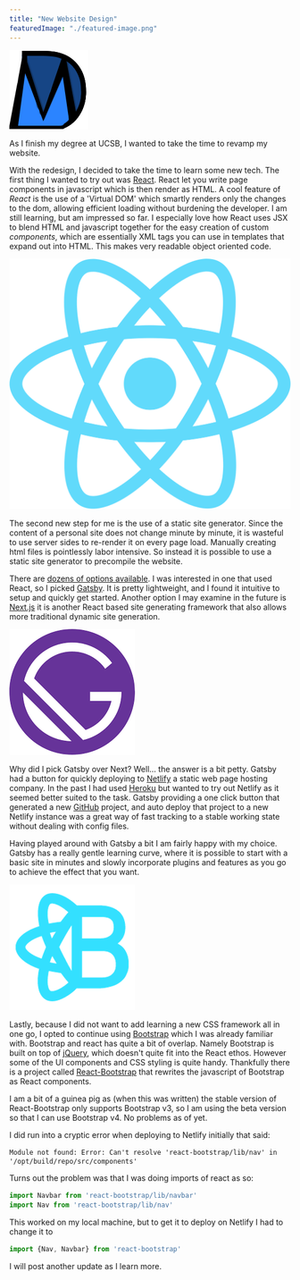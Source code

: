 ```yaml
---
title: "New Website Design"
featuredImage: "./featured-image.png"
---
```


<div class="img-left img-no-border"  >
<img alt="Website Logo" src="featured-image.png" />
</div>

As I finish my degree at UCSB, I wanted to take the time to revamp my website.



With the redesign, I decided to take the time to learn some new tech. The first thing I wanted to try out was [React](https://reactjs.org/). React let you write page components in javascript
which is then render as HTML. A cool feature of *React* is the use of a 'Virtual DOM' which smartly renders only the
changes to the dom, allowing efficient loading without burdening the developer. I am still learning, but am impressed
so far. I especially love how React uses JSX to blend HTML and javascript together for the easy creation of custom *components*,
which are essentially XML tags you can use in templates that expand out into HTML. This makes very readable object oriented code.

<div class="img-right img-no-border"  >
<img alt="React" src="react.png" />
</div>

The second new step for me is the use of a static site generator. Since the content of a personal site does not change
minute by minute, it is wasteful to use server sides to re-render it on every page load. Manually creating html
files is pointlessly labor intensive. So instead it is possible to use a static site generator to precompile the website. 


There are [dozens of options available](https://www.staticgen.com/). I was interested in one that used React,
so I picked [Gatsby](https://www.gatsbyjs.org/). It is pretty lightweight, and I found it intuitive to setup and quickly
get started. Another option I may examine in the future is [Next.js](https://nextjs.org/) it is another React based site generating framework
that also allows more traditional dynamic site generation.


<div class="img-left img-no-border"  >
<img alt="Gatsby" src="gatsby.png" />
</div>


Why did I pick Gatsby over Next? Well... the answer is a bit petty. Gatsby had a button for quickly deploying to
[Netlify](https://www.netlify.com) a static web page hosting company. In the past I had used
[Heroku](https://www.heroku.com/home) but wanted to try out Netlify as it seemed better suited to the task.
Gatsby providing a one click button that generated a new [GitHub](https://github.com/) project, and auto deploy that project to a new
Netlify instance was a great way of fast tracking to a stable working state without dealing with config files.

Having played around with Gatsby a bit I am fairly happy with my choice. Gatsby has a really gentle learning curve,
where it is possible to start with a basic site in minutes and slowly incorporate plugins and features as you go
to achieve the effect that you want.


<div class="img-right img-no-border"  >
<img alt="React Bootstrap" src="react-bootstrap.png" />
</div>


Lastly, because I did not want to add learning a new CSS framework all in one go, I opted to continue using
[Bootstrap](https://getbootstrap.com/) which I was already familiar with. Bootstrap and react has quite a bit of overlap.
Namely Bootstrap is built on top of [jQuery](https://jquery.com/), which doesn't quite fit into the React ethos. However
some of the UI components and CSS styling is quite handy. Thankfully there is a project called
[React-Bootstrap](https://react-bootstrap.github.io/) that rewrites the javascript of Bootstrap as React components.

I am a bit of a guinea pig as (when this was written) the stable version of React-Bootstrap only supports Bootstrap v3,
so I am using the beta version so that I can use Bootstrap v4. No problems as of yet.



I did run into a cryptic error when deploying to Netlify initially that said:
```
Module not found: Error: Can't resolve 'react-bootstrap/lib/nav' in '/opt/build/repo/src/components'
```

Turns out the problem was that I was doing imports of react as so:

```javascript
import Navbar from 'react-bootstrap/lib/navbar'
import Nav from 'react-bootstrap/lib/nav'
```


This worked on my local machine, but to get it to deploy on Netlify I had to change it to
```javascript
import {Nav, Navbar} from 'react-bootstrap'
```

I will post another update as I learn more.
